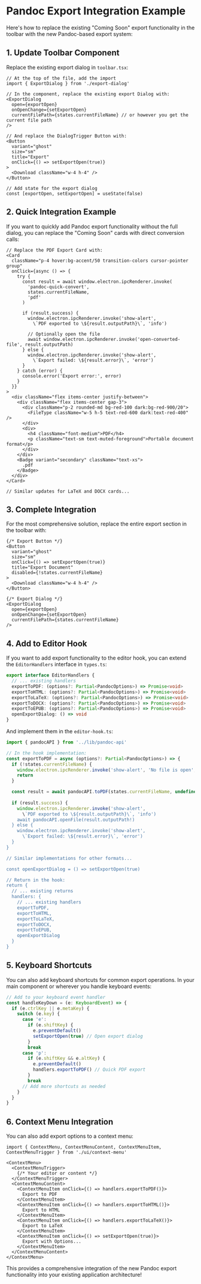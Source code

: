 # Pandoc Export Integration Example

Here's how to replace the existing "Coming Soon" export functionality in the toolbar with the new Pandoc-based export system:

## 1. Update Toolbar Component

Replace the existing export dialog in `toolbar.tsx`:

```tsx
// At the top of the file, add the import
import { ExportDialog } from './export-dialog'

// In the component, replace the existing export Dialog with:
<ExportDialog 
  open={exportOpen}
  onOpenChange={setExportOpen}
  currentFilePath={states.currentFileName} // or however you get the current file path
/>

// And replace the DialogTrigger Button with:
<Button 
  variant="ghost" 
  size="sm" 
  title="Export" 
  onClick={() => setExportOpen(true)}
>
  <Download className="w-4 h-4" />
</Button>

// Add state for the export dialog
const [exportOpen, setExportOpen] = useState(false)
```

## 2. Quick Integration Example

If you want to quickly add Pandoc export functionality without the full dialog, you can replace the "Coming Soon" cards with direct conversion calls:

```tsx
// Replace the PDF Export Card with:
<Card
  className="p-4 hover:bg-accent/50 transition-colors cursor-pointer group"
  onClick={async () => {
    try {
      const result = await window.electron.ipcRenderer.invoke(
        'pandoc-quick-convert', 
        states.currentFileName, 
        'pdf'
      )
      
      if (result.success) {
        window.electron.ipcRenderer.invoke('show-alert', 
          \`PDF exported to \${result.outputPath}\`, 'info')
        
        // Optionally open the file
        await window.electron.ipcRenderer.invoke('open-converted-file', result.outputPath)
      } else {
        window.electron.ipcRenderer.invoke('show-alert', 
          \`Export failed: \${result.error}\`, 'error')
      }
    } catch (error) {
      console.error('Export error:', error)
    }
  }}
>
  <div className="flex items-center justify-between">
    <div className="flex items-center gap-3">
      <div className="p-2 rounded-md bg-red-100 dark:bg-red-900/20">
        <FileType className="w-5 h-5 text-red-600 dark:text-red-400" />
      </div>
      <div>
        <h4 className="font-medium">PDF</h4>
        <p className="text-sm text-muted-foreground">Portable document format</p>
      </div>
    </div>
    <Badge variant="secondary" className="text-xs">
      .pdf
    </Badge>
  </div>
</Card>

// Similar updates for LaTeX and DOCX cards...
```

## 3. Complete Integration

For the most comprehensive solution, replace the entire export section in the toolbar with:

```tsx
{/* Export Button */}
<Button
  variant="ghost"
  size="sm"
  onClick={() => setExportOpen(true)}
  title="Export Document"
  disabled={!states.currentFileName}
>
  <Download className="w-4 h-4" />
</Button>

{/* Export Dialog */}
<ExportDialog 
  open={exportOpen}
  onOpenChange={setExportOpen}
  currentFilePath={states.currentFileName}
/>
```

## 4. Add to Editor Hook

If you want to add export functionality to the editor hook, you can extend the `EditorHandlers` interface in `types.ts`:

```typescript
export interface EditorHandlers {
  // ... existing handlers
  exportToPDF: (options?: Partial<PandocOptions>) => Promise<void>
  exportToHTML: (options?: Partial<PandocOptions>) => Promise<void>
  exportToLaTeX: (options?: Partial<PandocOptions>) => Promise<void>
  exportToDOCX: (options?: Partial<PandocOptions>) => Promise<void>
  exportToEPUB: (options?: Partial<PandocOptions>) => Promise<void>
  openExportDialog: () => void
}
```

And implement them in the `editor-hook.ts`:

```typescript
import { pandocAPI } from '../lib/pandoc-api'

// In the hook implementation:
const exportToPDF = async (options?: Partial<PandocOptions>) => {
  if (!states.currentFileName) {
    window.electron.ipcRenderer.invoke('show-alert', 'No file is open', 'warning')
    return
  }

  const result = await pandocAPI.toPDF(states.currentFileName, undefined, options)
  
  if (result.success) {
    window.electron.ipcRenderer.invoke('show-alert', 
      \`PDF exported to \${result.outputPath}\`, 'info')
    await pandocAPI.openFile(result.outputPath!)
  } else {
    window.electron.ipcRenderer.invoke('show-alert', 
      \`Export failed: \${result.error}\`, 'error')
  }
}

// Similar implementations for other formats...

const openExportDialog = () => setExportOpen(true)

// Return in the hook:
return {
  // ... existing returns
  handlers: {
    // ... existing handlers
    exportToPDF,
    exportToHTML,
    exportToLaTeX,
    exportToDOCX,
    exportToEPUB,
    openExportDialog
  }
}
```

## 5. Keyboard Shortcuts

You can also add keyboard shortcuts for common export operations. In your main component or wherever you handle keyboard events:

```typescript
// Add to your keyboard event handler
const handleKeyDown = (e: KeyboardEvent) => {
  if (e.ctrlKey || e.metaKey) {
    switch (e.key) {
      case 'e':
        if (e.shiftKey) {
          e.preventDefault()
          setExportOpen(true) // Open export dialog
        }
        break
      case 'p':
        if (e.shiftKey && e.altKey) {
          e.preventDefault()
          handlers.exportToPDF() // Quick PDF export
        }
        break
      // Add more shortcuts as needed
    }
  }
}
```

## 6. Context Menu Integration

You can also add export options to a context menu:

```tsx
import { ContextMenu, ContextMenuContent, ContextMenuItem, ContextMenuTrigger } from './ui/context-menu'

<ContextMenu>
  <ContextMenuTrigger>
    {/* Your editor or content */}
  </ContextMenuTrigger>
  <ContextMenuContent>
    <ContextMenuItem onClick={() => handlers.exportToPDF()}>
      Export to PDF
    </ContextMenuItem>
    <ContextMenuItem onClick={() => handlers.exportToHTML()}>
      Export to HTML
    </ContextMenuItem>
    <ContextMenuItem onClick={() => handlers.exportToLaTeX()}>
      Export to LaTeX
    </ContextMenuItem>
    <ContextMenuItem onClick={() => setExportOpen(true)}>
      Export with Options...
    </ContextMenuItem>
  </ContextMenuContent>
</ContextMenu>
```

This provides a comprehensive integration of the new Pandoc export functionality into your existing application architecture!
